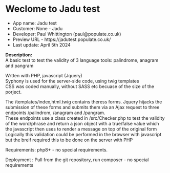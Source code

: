 <h1>Weclome to Jadu test</h1> 
<ul>
<li>App name: Jadu test</li>
<li>Customer: None - Jadu</li>
<li>Developer: Paul Whittington (paul@populate.co.uk)</li>
<li>Preview URL - https://jadutest.populate.co.uk/</li>
<li>Last update: April 5th 2024</li>
</ul>
<p>
<b>Description:</b><br>
A basic test to test the validity of 3 language tools: palindrome, anagram and pangram<br>
</p>
<p>
Wrtten with PHP, javascript (Jquery)<br>
Syphony is used for the server-side code, using twig templates<br>
CSS was coded manually, without SASS etc becuase of the size of the porject.
</p>
<p>
The /templates/index,html.twig contains theress forms. Jquery hijacks the submission of these forms and submits them via an Ajax request to three endpoints /palindrom, /anagram and /pangram.<br>
These endpoints use a class created in /src/Checker.php to test the validity of the word/phrase and return a json object with a true/false value which the javascript then uses to render a message on top of the original form
Logically this validation could be performed in the browser with javascript but the breif required this to be done on the server with PHP
</p>
<p>
Requirements: php8+ - no special requirements.
</p>
<p>
Deployment : Pull from the git repository, run composer - no special requirements
</p>




